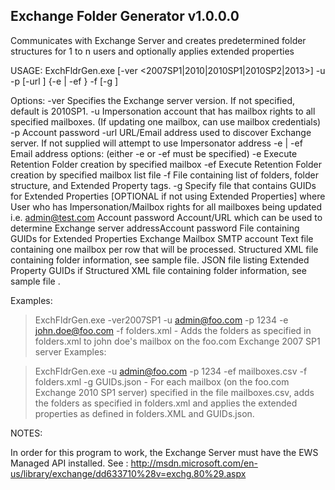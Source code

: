 Exchange Folder Generator v1.0.0.0
----------------------------------------------------------------

Communicates with Exchange Server and creates predetermined folder structures for 1 to n users and optionally applies 
extended properties

USAGE:
        ExchFldrGen.exe [-ver <2007SP1|2010|2010SP1|2010SP2|2013>] -u <mailbox user> -p <password>
                [-url <AutoDiscover URL>] {-e <email address> | -ef <email address file>} -f <folder list file> 
                [-g <guid file>]

Options:
        -ver            Specifies the Exchange server version.  If not specified, default is 2010SP1.
        -u              Impersonation account that has mailbox rights to all specified mailboxes.
                        (If updating one mailbox, can use mailbox credentials)
        -p              Account password
        -url            URL/Email address used to discover Exchange server.  If not supplied will attempt to use Impersonator address
        -e | -ef        Email address options: (either -e or -ef must be specified)
                -e              Execute Retention Folder creation by specified mailbox
                -ef             Execute Retention Folder creation by specified mailbox list file
        -f              File containing list of folders, folder structure, and Extended Property tags.
        -g              Specify file that contains GUIDs for Extended Properties [OPTIONAL if not using Extended Properties]
where
        <mailbox user>  User who has Impersonation/Mailbox rights for all mailboxes being updated i.e. admin@test.com
        <password>      Account password
        <Auto URL>      Account/URL which can be used to determine Exchange server addressAccount password
        <GUIDfile>      File containing GUIDs for Extended Properties
        <email address> Exchange Mailbox SMTP account
        <email address file>    Text file containing one mailbox per row that will be processed.
        <folder list file>      Structured XML file containing folder information, see sample file.
        <guid file>     JSON file listing Extended Property GUIDs if Structured XML file containing folder information, see sample file
.

Examples:

> ExchFldrGen.exe -ver2007SP1 -u admin@foo.com -p 1234 -e john.doe@foo.com -f folders.xml
        - Adds the folders as specified in folders.xml to john doe's mailbox on the foo.com Exchange 2007 SP1 server
Examples:

> ExchFldrGen.exe -u admin@foo.com -p 1234 -ef mailboxes.csv -f folders.xml -g GUIDs.json
        - For each mailbox (on the foo.com Exchange 2010 SP1 server) specified in the file mailboxes.csv, adds the folders as
          specified in folders.xml and applies the extended properties as defined in folders.XML and GUIDs.json.

NOTES:

In order for this program to work, the Exchange Server must have the EWS Managed API installed.
See : http://msdn.microsoft.com/en-us/library/exchange/dd633710%28v=exchg.80%29.aspx

